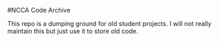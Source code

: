 #NCCA Code Archive

This repo is a dumping ground for old student projects. I will not really maintain this but just use it to store old code.

